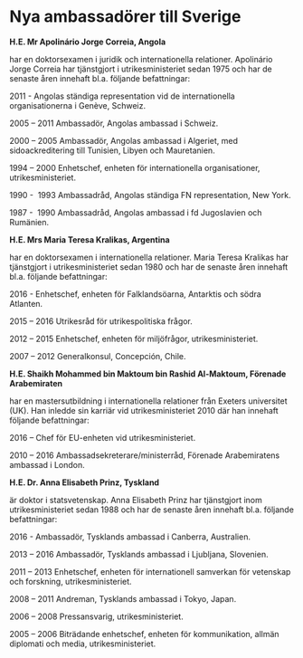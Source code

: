 # Nya ambassadörer till Sverige

**H.E. Mr Apolinário Jorge Correia, Angola**

har en doktorsexamen i juridik och internationella relationer. Apolinário Jorge Correia har tjänstgjort i utrikesministeriet sedan 1975 och har de senaste åren innehaft bl.a. följande befattningar:

2011 - Angolas ständiga representation vid de internationella organisationerna i Genève, Schweiz.

2005 – 2011 Ambassadör, Angolas ambassad i Schweiz.

2000 – 2005 Ambassadör, Angolas ambassad i Algeriet, med sidoackreditering till Tunisien, Libyen och Mauretanien.

1994 – 2000 Enhetschef, enheten för internationella organisationer, utrikesministeriet.

1990 -  1993 Ambassadråd, Angolas ständiga FN representation, New York.

1987 -  1990 Ambassadråd, Angolas ambassad i fd Jugoslavien och Rumänien.

**H.E. Mrs Maria Teresa Kralikas, Argentina**

har en doktorsexamen i internationella relationer. Maria Teresa Kralikas har tjänstgjort i utrikesministeriet sedan 1980 och har de senaste åren innehaft bl.a. följande befattningar:

2016 - Enhetschef, enheten för Falklandsöarna, Antarktis och södra Atlanten.

2015 – 2016 Utrikesråd för utrikespolitiska frågor.

2012 – 2015 Enhetschef, enheten för miljöfrågor, utrikesministeriet.

2007 – 2012 Generalkonsul, Concepción, Chile.

**H.E. Shaikh Mohammed bin Maktoum bin Rashid Al-Maktoum, Förenade Arabemiraten**

har en mastersutbildning i internationella relationer från Exeters universitet (UK). Han inledde sin karriär vid utrikesministeriet 2010 där han innehaft följande befattningar:

2016 – Chef för EU-enheten vid utrikesministeriet.

2010 – 2016 Ambassadsekreterare/ministerråd, Förenade Arabemiratens ambassad i London.

**H.E. Dr. Anna Elisabeth Prinz, Tyskland**

är doktor i statsvetenskap. Anna Elisabeth Prinz har tjänstgjort inom utrikesministeriet sedan 1988 och har de senaste åren innehaft bl.a. följande befattningar:

2016 - Ambassadör, Tysklands ambassad i Canberra, Australien.

2013 – 2016 Ambassadör, Tysklands ambassad i Ljubljana, Slovenien.

2011 – 2013 Enhetschef, enheten för internationell samverkan för vetenskap och forskning, utrikesministeriet.

2008 – 2011 Andreman, Tysklands ambassad i Tokyo, Japan.

2006 – 2008 Pressansvarig, utrikesministeriet.

2005 – 2006 Biträdande enhetschef, enheten för kommunikation, allmän diplomati och media, utrikesministeriet.
